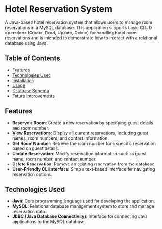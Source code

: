 # Hotel Reservation System

A Java-based hotel reservation system that allows users to manage room reservations in a MySQL database. This application supports basic CRUD operations (Create, Read, Update, Delete) for handling hotel room reservations and is intended to demonstrate how to interact with a relational database using Java.

## Table of Contents
- [Features](#features)
- [Technologies Used](#technologies-used)
- [Installation](#installation)
- [Usage](#usage)
- [Database Schema](#database-schema)
- [Future Improvements](#future-improvements)

## Features

- **Reserve a Room**: Create a new reservation by specifying guest details and room number.
- **View Reservations**: Display all current reservations, including guest names, room numbers, and contact information.
- **Get Room Number**: Retrieve the room number for a specific reservation based on guest details.
- **Update Reservation**: Modify reservation information such as guest name, room number, and contact number.
- **Delete Reservation**: Remove an existing reservation from the database.
- **User-Friendly CLI Interface**: Simple text-based interface for navigating reservation options.

## Technologies Used

- **Java**: Core programming language used for developing the application.
- **MySQL**: Relational database management system to store and manage reservation data.
- **JDBC (Java Database Connectivity)**: Interface for connecting Java applications to the MySQL database.

